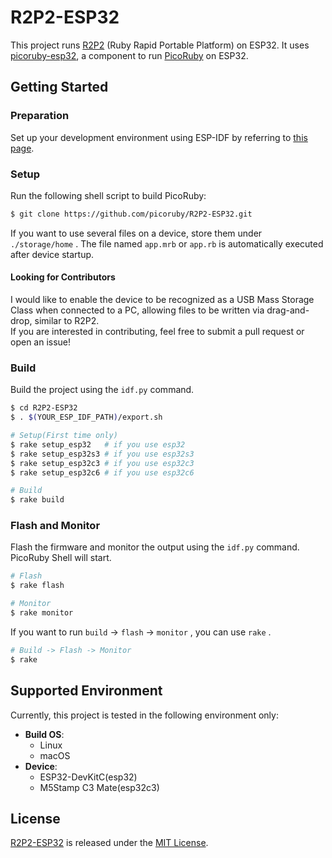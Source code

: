 # R2P2-ESP32

This project runs [R2P2](https://github.com/picoruby/R2P2) (Ruby Rapid Portable Platform) on ESP32.
It uses [picoruby-esp32](https://github.com/picoruby/picoruby-esp32), a component to run [PicoRuby](https://github.com/picoruby/picoruby) on ESP32.


## Getting Started

### Preparation

Set up your development environment using ESP-IDF by referring to [this page](https://docs.espressif.com/projects/esp-idf/en/v5.4/esp32/get-started/index.html#manual-installation).

### Setup

Run the following shell script to build PicoRuby:

```sh
$ git clone https://github.com/picoruby/R2P2-ESP32.git
```

If you want to use several files on a device, store them under `./storage/home` .
The file named `app.mrb` or `app.rb` is automatically executed after device startup.

#### Looking for Contributors

I would like to enable the device to be recognized as a USB Mass Storage Class when connected to a PC, allowing files to be written via drag-and-drop, similar to R2P2.  
If you are interested in contributing, feel free to submit a pull request or open an issue!

### Build

Build the project using the `idf.py` command.

```sh
$ cd R2P2-ESP32
$ . $(YOUR_ESP_IDF_PATH)/export.sh

# Setup(First time only)
$ rake setup_esp32   # if you use esp32
$ rake setup_esp32s3 # if you use esp32s3
$ rake setup_esp32c3 # if you use esp32c3
$ rake setup_esp32c6 # if you use esp32c6

# Build
$ rake build
```

### Flash and Monitor

Flash the firmware and monitor the output using the `idf.py` command. PicoRuby Shell will start.

```sh
# Flash
$ rake flash

# Monitor
$ rake monitor
```

If you want to run `build` -> `flash` -> `monitor` , you can use `rake` .

```sh
# Build -> Flash -> Monitor
$ rake
```

## Supported Environment

Currently, this project is tested in the following environment only:

- **Build OS**:
  - Linux
  - macOS
- **Device**:
  - ESP32-DevKitC(esp32)
  - M5Stamp C3 Mate(esp32c3)

## License

[R2P2-ESP32](https://github.com/picoruby/R2P2-ESP32.git) is released under the [MIT License](https://github.com/picoruby/R2P2-ESP32/blob/master/LICENSE).
